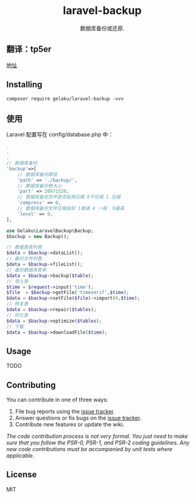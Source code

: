 <h1 align="center"> laravel-backup </h1>

<p align="center"> 数据库备份或还原.</p>

## 翻译：tp5er
[地址](https://github.com/tp5er/tp5-databackup)

## Installing

```shell
composer require gelaku/laravel-backup -vvv
```

## 使用
Laravel 配置写在 config/database.php 中：
```php
.
.
.
// 数据库备份
'backup'=>[
    // 数据库备份路径
    'path' => './backup/',
    // 数据库备份卷大小
    'part' => 20971520,
    // 数据库备份文件是否启用压缩 0不压缩 1 压缩
    'compress' => 0,
    // 数据库备份文件压缩级别 1普通 4 一般  9最高
    'level' => 9,
],
```
```php
use Gelaku\LaravelBackup\Backup;
$backup = new Backup();

// 数据类表列表
$data = $backup->dataList();
// 备份文件列表
$data = $backup->fileList();
// 备份数据库表单
$data = $backup->backup($table);
// 导入表
$time = $request->input('time');
$file  = $backup->getFile('timeverif',$time);
$data = $backup->setFile($file)->import(0,$time);
// 修复表
$data = $backup->repair($tables);
// 优化表
$data = $backup->optimize($tables);
// 下载
$data = $backup->downloadFile($time);
```
## 
## Usage

TODO

## Contributing

You can contribute in one of three ways:

1. File bug reports using the [issue tracker](https://github.com/gelaku/laravel-backup/issues).
2. Answer questions or fix bugs on the [issue tracker](https://github.com/gelaku/laravel-backup/issues).
3. Contribute new features or update the wiki.

_The code contribution process is not very formal. You just need to make sure that you follow the PSR-0, PSR-1, and PSR-2 coding guidelines. Any new code contributions must be accompanied by unit tests where applicable._

## License

MIT
